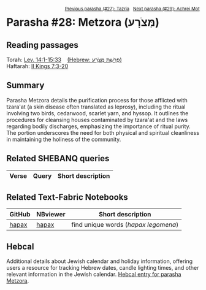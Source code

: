 <span style="float: right;"><sup><a href="../27%20-%20Tazria">Previous parasha (#27): Tazria</a> &nbsp;&nbsp;<a href="../29%20-%20Achrei%20Mot">Next parasha (#29): Achrei Mot</a></sup></span>

# Parasha #28: Metzora (מְּצֹרָע)

## Reading passages

Torah: [Lev. 14:1-15:33](https://www.stepbible.org/?q=version=NASB2020|reference=Lev.14:1-15:33&options=HNVUG) &nbsp;&nbsp; [(Hebrew: פָּרָשַׁת מְּצֹרָע)](https://tikkun.io/#/p/metzora)<br>
Haftarah: 
[II Kings 7:3-20](https://www.stepbible.org/?q=version=NASB2020|reference=2Kgs.7:3-20&options=HNVUG)

## Summary

Parasha Metzora details the purification process for those afflicted with tzara'at (a skin disease often translated as leprosy), including the ritual involving two birds, cedarwood, scarlet yarn, and hyssop. It outlines the procedures for cleansing houses contaminated by tzara'at and the laws regarding bodily discharges, emphasizing the importance of ritual purity. The portion underscores the need for both physical and spiritual cleanliness in maintaining the holiness of the community​​.

## Related SHEBANQ queries

Verse | Query | Short description
--- | --- | --- 


## Related Text-Fabric Notebooks

GitHub | NBviewer | Short description
---|---|---
[hapax](hapax.ipynb) | [hapax](https://nbviewer.org/github/tonyjurg/Parashot/blob/main/WeeklyParasha/28%20-%20Metzora/hapax.ipynb)| find unique words (*hapax legomena*)

## Hebcal

Additional details about Jewish calendar and holiday information, offering users a resource for tracking Hebrew dates, candle lighting times, and other relevant information in the Jewish calendar. [Hebcal entry for parasha Metzora](https://www.hebcal.com/sedrot/metzora).


